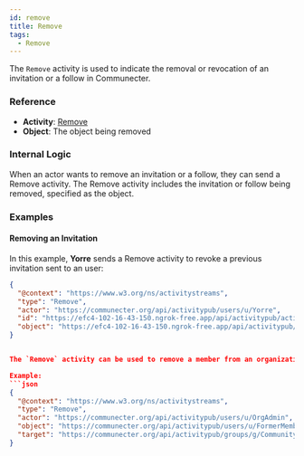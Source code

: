 ```yaml
---
id: remove
title: Remove
tags:
  - Remove
---
```


The `Remove` activity is used to indicate the removal or revocation of an invitation or a follow in Communecter.

### Reference

- **Activity**: [Remove](https://www.w3.org/TR/activitypub/#remove-activity-inbox)
- **Object**: The object being removed

### Internal Logic

When an actor wants to remove an invitation or a follow, they can send a Remove activity. The Remove activity includes the invitation or follow being removed, specified as the object.

### Examples

#### Removing an Invitation

In this example, **Yorre** sends a Remove activity to revoke a previous invitation sent to  an user:

```json
{
  "@context": "https://www.w3.org/ns/activitystreams",
  "type": "Remove",
  "actor": "https://communecter.org/api/activitypub/users/u/Yorre",
  "id": "https://efc4-102-16-43-150.ngrok-free.app/api/activitypub/activity/id/649d3b54b3a53",
  "object": "https://efc4-102-16-43-150.ngrok-free.app/api/activitypub/activity/id/649d39d47e6c3"
}


The `Remove` activity can be used to remove a member from an organization:

Example:
```json
{
  "@context": "https://www.w3.org/ns/activitystreams",
  "type": "Remove",
  "actor": "https://communecter.org/api/activitypub/users/u/OrgAdmin",
  "object": "https://communecter.org/api/activitypub/users/u/FormerMember",
  "target": "https://communecter.org/api/activitypub/groups/g/CommunityGroup"
}
```